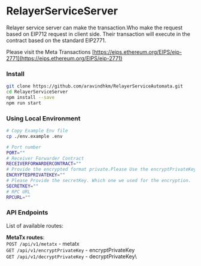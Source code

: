 # RelayerServiceServer
Relayer service server can make the transaction.Who make the request based on EIP712 request in client side. Their transaction will execute in the contract based on the standard EIP2771.

Please visit the Meta Transactions [https://eips.ethereum.org/EIPS/eip-2771](https://eips.ethereum.org/EIPS/eip-2771)


### Install

```sh
git clone https://github.com/aravindhkm/RelayerServiceAutomata.git
cd RelayerServiceServer
npm install --save
npm run start
```

### Using Local Environment

```bash
# Copy Example Env file
cp ./env.example .env

# Port number
PORT=""
# Receiver Forwarder Contract
RECEIVERFORWARDERCONTRACT=""
# Provide the encrypted format private.Please Use the encryptPrivateKey routes for encryption.
ENCRYPTEDPRIVATEKEY=""
# Please Provide the secretKey. Which one we used for the encryption.
SECRETKEY=""
# RPC URL
RPCURL=""

```


### API Endpoints

List of available routes:

**MetaTx routes**:\
`POST /api/v1/metatx` - metatx\
`GET /api/v1/encryptPrivateKey` - encryptPrivateKey\
`GET /api/v1/decryptPrivateKey` - decryptPrivateKey\